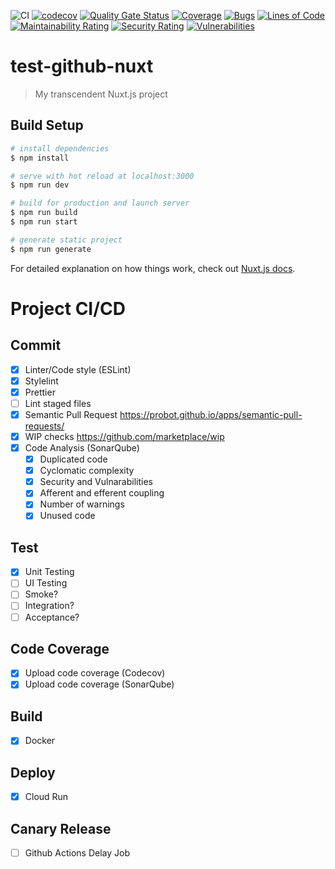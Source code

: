 ![CI](https://github.com/nicholausadi/test-github-nuxt/workflows/CI/badge.svg) [![codecov](https://codecov.io/gh/nicholausadi/test-github-nuxt/branch/master/graph/badge.svg)](https://codecov.io/gh/nicholausadi/test-github-nuxt) [![Quality Gate Status](https://sonarcloud.io/api/project_badges/measure?project=nicholausadi_test-github-nuxt&metric=alert_status)](https://sonarcloud.io/dashboard?id=nicholausadi_test-github-nuxt) [![Coverage](https://sonarcloud.io/api/project_badges/measure?project=nicholausadi_test-github-nuxt&metric=coverage)](https://sonarcloud.io/dashboard?id=nicholausadi_test-github-nuxt) [![Bugs](https://sonarcloud.io/api/project_badges/measure?project=nicholausadi_test-github-nuxt&metric=bugs)](https://sonarcloud.io/dashboard?id=nicholausadi_test-github-nuxt) [![Lines of Code](https://sonarcloud.io/api/project_badges/measure?project=nicholausadi_test-github-nuxt&metric=ncloc)](https://sonarcloud.io/dashboard?id=nicholausadi_test-github-nuxt) [![Maintainability Rating](https://sonarcloud.io/api/project_badges/measure?project=nicholausadi_test-github-nuxt&metric=sqale_rating)](https://sonarcloud.io/dashboard?id=nicholausadi_test-github-nuxt) [![Security Rating](https://sonarcloud.io/api/project_badges/measure?project=nicholausadi_test-github-nuxt&metric=security_rating)](https://sonarcloud.io/dashboard?id=nicholausadi_test-github-nuxt) [![Vulnerabilities](https://sonarcloud.io/api/project_badges/measure?project=nicholausadi_test-github-nuxt&metric=vulnerabilities)](https://sonarcloud.io/dashboard?id=nicholausadi_test-github-nuxt)

# test-github-nuxt

> My transcendent Nuxt.js project

## Build Setup

```bash
# install dependencies
$ npm install

# serve with hot reload at localhost:3000
$ npm run dev

# build for production and launch server
$ npm run build
$ npm run start

# generate static project
$ npm run generate
```

For detailed explanation on how things work, check out [Nuxt.js docs](https://nuxtjs.org).

# Project CI/CD

## Commit

- [x] Linter/Code style (ESLint)
- [x] Stylelint
- [x] Prettier
- [ ] Lint staged files
- [x] Semantic Pull Request https://probot.github.io/apps/semantic-pull-requests/
- [x] WIP checks https://github.com/marketplace/wip
- [x] Code Analysis (SonarQube)
  - [x] Duplicated code
  - [x] Cyclomatic complexity
  - [x] Security and Vulnarabilities
  - [x] Afferent and efferent coupling
  - [x] Number of warnings
  - [x] Unused code

## Test

- [x] Unit Testing
- [ ] UI Testing
- [ ] Smoke?
- [ ] Integration?
- [ ] Acceptance?

## Code Coverage

- [x] Upload code coverage (Codecov)
- [x] Upload code coverage (SonarQube)

## Build

- [x] Docker

## Deploy

- [x] Cloud Run

## Canary Release

- [ ] Github Actions Delay Job
